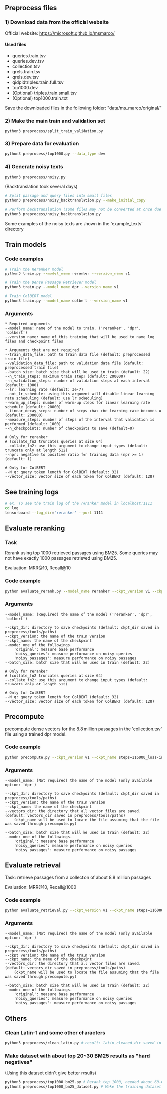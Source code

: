 ## Preprocess files

### 1) Download data from the official website
Official website: https://microsoft.github.io/msmarco/

#### Used files

* queries.train.tsv
* queries.dev.tsv
* collection.tsv
* qrels.train.tsv
* qrels.dev.tsv
* qidpidtriples.train.full.tsv
* top1000.dev
* (Optional) triples.train.small.tsv
* (Optional) top1000.train.txt

Save the downloaded files in the following folder: "data/ms_marco/original/"

### 2) Make the main train and validation set

```bash
python3 preprocess/split_train_validation.py
```

### 3) Prepare data for evaluation

```bash
python3 preprocess/top1000.py --data_type dev
```

### 4) Generate noisy texts

```bash
python3 preprocess/noisy.py
```

(Backtranslation took several days)
```bash
# Split passage and query files into small files
python3 preprocess/noisy_backtranslation.py --make_initial_copy

# Perform backtranslation (some files may not be converted at once due to disconnection. -> Need to repeat the following line.)
python3 preprocess/noisy_backtranslation.py
```

Some examples of the noisy texts are shown in the 'example_texts' directory

## Train models

### Code examples
```bash
# Train the Reranker model
python3 train.py --model_name reranker --version_name v1

# Train the Dense Passage Retriever model
python3 train.py --model_name dpr --version_name v1

# Train ColBERT model
python3 train.py --model_name colbert --version_name v1
```
### Arguments
```text
* Required arguments
--model_name: name of the model to train. ('reranker', 'dpr', 'colbert')
--version_name: name of this training that will be used to name log files and checkpoint files

* Arguments that are not required
--train_data_file: path to train data file (default: preprocessed train file)
--validation_data_file: path to validation data file (default: preprocessed train file)
--batch_size: batch size that will be used in train (default: 22)
--n_train_steps: maximum train steps (default: 200000)
--n_validation_steps: number of validation steps at each interval (default: 1000)
--lr: learning rate (default: 3e-7)
--not_lr_schedule: using this argument will disable linear learning rate scheduling (default: use lr scheduling)
--warm_up_steps: number of warm-up steps for linear learning rate schedule (default: 20000)
--linear_decay_steps: number of steps that the learning rate becomes 0 (default: 200000)
--measure_steps: number of steps of the interval that validation is performed (default: 1000)
--n_checkpoints: number of checkpoints to save (default=0)

# Only for reranker
# (collate_fn2 truncates queries at size 64)
--collate_fn2: use this argument to change input types (default: truncate only at length 512)
--npr: negative to positive ratio for training data (npr >= 1) (default: 1)

# Only for ColBERT
--N_q: query token length for ColBERT (default: 32)
--vector_size: vector size of each token for ColBERT (default: 128)
```

## See training logs
```bash
# ex. To see the train log of the reranker model in localhost:1111
cd log
tensorboard --log_dir='reranker' --port 1111
```

## Evaluate reranking

### Task

Rerank using top 1000 retrieved passages using BM25. Some queries may not have exactly 1000 passages retrieved using BM25.

Evaluation: MRR@10, Recall@10

### Code example
```bash
python evaluate_rerank.py --model_name reranker --ckpt_version v1 --ckpt_name steps=116000_loss-interval=0.2303.pth
```
### Arguments
```text
--model_name: (Required) the name of the model ('reranker', 'dpr', 'colbert')

--ckpt_dir: directory to save checkpoints (default: ckpt_dir saved in preprocess/tools/paths)
--ckpt_version: the name of the train version
--ckpt_name: the name of the checkpoint
--mode: one of the followings.
    'original': measure base performance
    'noisy_queries': measure performance on noisy queries
    'noisy_passages': measure performance on noisy passages
--batch_size: batch size that will be used in train (default: 22)

# Only for reranker
# (collate_fn2 truncates queries at size 64)
--collate_fn2: use this argument to change input types (default: truncate only at length 512)

# Only for ColBERT
--N_q: query token length for ColBERT (default: 32)
--vector_size: vector size of each token for ColBERT (default: 128)
```

## Precompute

precompute dense vectors for the 8.8 million passages in the 'collection.tsv' file using a trained dpr model.

### Code example
```bash
python precompute.py --ckpt_version v1 --ckpt_name steps=116000_loss-interval=0.2303.pth
```

### Arguments
```text
--model_name: (Not required) the name of the model (only available option: 'dpr')

--ckpt_dir: directory to save checkpoints (default: ckpt_dir saved in preprocess/tools/paths)
--ckpt_version: the name of the train version 
--ckpt_name: the name of the checkpoint
--vectors_dir: the directory that all vector files are saved. (default: vectors_dir saved in preprocess/tools/paths)
    (ckpt_name will be used to locate the file assuming that the file was saved through precompute.py)
    
--batch_size: batch size that will be used in train (default: 22)
--mode: one of the followings.
    'original': measure base performance
    'noisy_queries': measure performance on noisy queries
    'noisy_passages': measure performance on noisy passages
```
## Evaluate retrieval

Task: retrieve passages from a collection of about 8.8 million passages

Evaluation: MRR@10, Recall@1000
### Code example
```bash
python evaluate_retrieval.py --ckpt_version v1 --ckpt_name steps=116000_loss-interval=0.2303.pth
```
### Arguments
```text
--model_name: (Not required) the name of the model (only available option: 'dpr')

--ckpt_dir: directory to save checkpoints (default: ckpt_dir saved in preprocess/tools/paths)
--ckpt_version: the name of the train version 
--ckpt_name: the name of the checkpoint
--vectors_dir: the directory that all vector files are saved. (default: vectors_dir saved in preprocess/tools/paths)
    (ckpt_name will be used to locate the file assuming that the file was saved through precompute.py)
    
--batch_size: batch size that will be used in train (default: 22)
--mode: one of the followings.
    'original': measure base performance
    'noisy_queries': measure performance on noisy queries
    'noisy_passages': measure performance on noisy passages
```
## Others

### Clean Latin-1 and some other characters
```bash
python3 preprocess/clean_latin.py # result: latin_cleaned_dir saved in preprocess/tools/paths
```

### Make dataset with about top 20~30 BM25 results as "hard negatives"
(Using this dataset didn't give better results)
```bash
python3 preprocess/top1000_bm25.py # Rerank top 1000, needed about 60-64GB of memory and a few days
python3 preprocess/top1000_bm25_dataset.py # Make the training dataset
```

